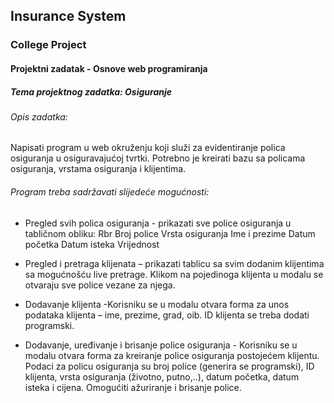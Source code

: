 ## Insurance System 
### College Project

#### Projektni zadatak - Osnove web programiranja

##### Tema projektnog zadatka: Osiguranje 

###### Opis zadatka:

Napisati program u web okruženju koji služi za evidentiranje polica osiguranja u osiguravajućoj tvrtki. Potrebno je kreirati bazu sa policama osiguranja, vrstama osiguranja i klijentima.

###### Program treba sadržavati slijedeće mogućnosti:

- Pregled svih polica osiguranja - prikazati sve police osiguranja u tabličnom obliku:  Rbr  Broj police	Vrsta osiguranja	Ime i prezime	Datum početka	Datum isteka	Vrijednost		

- Pregled i pretraga klijenata – prikazati tablicu sa svim dodanim klijentima sa mogućnošću live pretrage. Klikom na pojedinoga klijenta u modalu se otvaraju sve police vezane za njega.

- Dodavanje klijenta -Korisniku se u modalu otvara forma za unos podataka klijenta – ime, prezime, grad, oib. ID klijenta se treba dodati programski. 

- Dodavanje, uređivanje i brisanje police osiguranja - Korisniku se u modalu otvara forma za kreiranje police osiguranja postojećem klijentu. Podaci za policu osiguranja su broj police (generira se programski), ID klijenta, vrsta osiguranja (životno, putno,..),  datum početka, datum isteka i cijena. Omogućiti ažuriranje i brisanje police.

